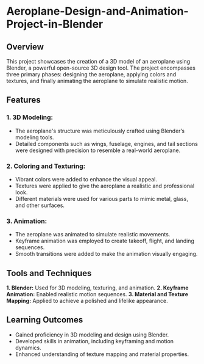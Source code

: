 # Aeroplane-Design-and-Animation-Project-in-Blender

## Overview

This project showcases the creation of a 3D model of an aeroplane using Blender, a powerful open-source 3D design tool. The project encompasses three primary phases: designing the aeroplane, applying colors and textures, and finally animating the aeroplane to simulate realistic motion.

## Features
### 1. 3D Modeling:

- The aeroplane's structure was meticulously crafted using Blender’s modeling tools.
- Detailed components such as wings, fuselage, engines, and tail sections were designed with precision to resemble a real-world aeroplane.
### 2. Coloring and Texturing:

- Vibrant colors were added to enhance the visual appeal.
- Textures were applied to give the aeroplane a realistic and professional look.
- Different materials were used for various parts to mimic metal, glass, and other surfaces.

### 3. Animation:

- The aeroplane was animated to simulate realistic movements.
- Keyframe animation was employed to create takeoff, flight, and landing sequences.
- Smooth transitions were added to make the animation visually engaging.

## Tools and Techniques

**1. Blender:** Used for 3D modeling, texturing, and animation.
**2. Keyframe Animation:** Enabled realistic motion sequences.
**3. Material and Texture Mapping:** Applied to achieve a polished and lifelike appearance.

## Learning Outcomes
- Gained proficiency in 3D modeling and design using Blender.
- Developed skills in animation, including keyframing and motion dynamics.
- Enhanced understanding of texture mapping and material properties.
